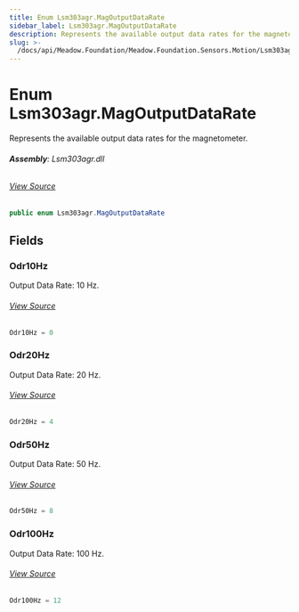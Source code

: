 ```yaml
---
title: Enum Lsm303agr.MagOutputDataRate
sidebar_label: Lsm303agr.MagOutputDataRate
description: Represents the available output data rates for the magnetometer.
slug: >-
  /docs/api/Meadow.Foundation/Meadow.Foundation.Sensors.Motion/Lsm303agr.MagOutputDataRate
---
```

# Enum Lsm303agr.MagOutputDataRate
Represents the available output data rates for the magnetometer.

###### **Assembly**: Lsm303agr.dll
###### [View Source](https://github.com/WildernessLabs/Meadow.Foundation.git/blob/develop/Source/Meadow.Foundation.Peripherals/Sensors.Motion.Lsm303agr/Driver/Lsm303agr.Enums.cs#L89)
```csharp title="Declaration"
public enum Lsm303agr.MagOutputDataRate
```
## Fields
### Odr10Hz
Output Data Rate: 10 Hz.
###### [View Source](https://github.com/WildernessLabs/Meadow.Foundation.git/blob/develop/Source/Meadow.Foundation.Peripherals/Sensors.Motion.Lsm303agr/Driver/Lsm303agr.Enums.cs#L94)
```csharp title="Declaration"
Odr10Hz = 0
```
### Odr20Hz
Output Data Rate: 20 Hz.
###### [View Source](https://github.com/WildernessLabs/Meadow.Foundation.git/blob/develop/Source/Meadow.Foundation.Peripherals/Sensors.Motion.Lsm303agr/Driver/Lsm303agr.Enums.cs#L98)
```csharp title="Declaration"
Odr20Hz = 4
```
### Odr50Hz
Output Data Rate: 50 Hz.
###### [View Source](https://github.com/WildernessLabs/Meadow.Foundation.git/blob/develop/Source/Meadow.Foundation.Peripherals/Sensors.Motion.Lsm303agr/Driver/Lsm303agr.Enums.cs#L102)
```csharp title="Declaration"
Odr50Hz = 8
```
### Odr100Hz
Output Data Rate: 100 Hz.
###### [View Source](https://github.com/WildernessLabs/Meadow.Foundation.git/blob/develop/Source/Meadow.Foundation.Peripherals/Sensors.Motion.Lsm303agr/Driver/Lsm303agr.Enums.cs#L106)
```csharp title="Declaration"
Odr100Hz = 12
```
